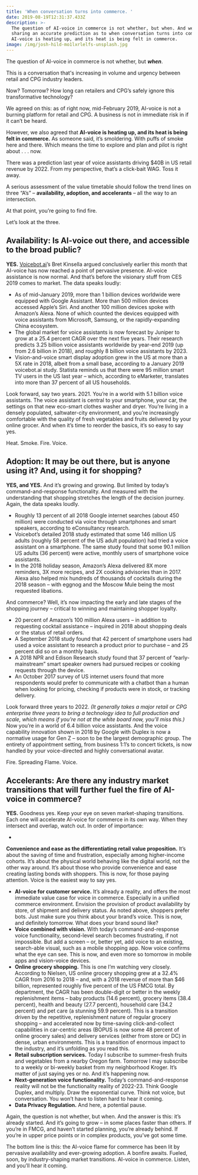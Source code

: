 ```yaml
---
title: 'When conversation turns into commerce. '
date: 2019-08-19T12:31:37.433Z
description: >-
  The question of AI-voice in commerce is not whether, but when. And we're
  sharing an accurate prediction as to when conversation turns into commerce.
  AI-voice is heating up, and its heat is being felt in commerce.
image: /img/josh-hild-mo1lxrlelfs-unsplash.jpg
---
```

The question of AI-voice in commerce is not whether, but **_when_**.

This is a conversation that's increasing in volume and urgency between retail and CPG industry leaders.  

Now? Tomorrow? How long can retailers and CPG’s safely ignore this transformative technology?

We agreed on this: as of right now, mid-February 2019, AI-voice is not a burning platform for retail and CPG. A business is not in immediate risk in if it can’t be heard. 

However, we also agreed that **AI-voice is heating up, and its heat is being felt in commerce.** As someone said, it’s smoldering. With puffs of smoke here and there. Which means the time to explore and plan and pilot is right about . . . now. 

There was a prediction last year of voice assistants driving $40B in US retail revenue by 2022.   From my perspective, that’s a click-bait WAG.  Toss it away.

A serious assessment of the value timetable should follow the trend lines on three “A’s” – **availability, adoption, and accelerants** – all the way to an intersection.    

At that point, you’re going to find fire.  

Let’s look at the three.

## Availability: Is AI-voice out there, and accessible to the broad public?

**YES.** [Voicebot.ai](https://voicebot.ai)’s Bret Kinsella argued conclusively earlier this month that AI-voice has now reached a point of pervasive presence. AI-voice assistance is now normal. And that’s before the visionary stuff from CES 2019 comes to market. The data speaks loudly: 

* As of mid-January 2019, more than 1 billion devices worldwide were equipped with Google Assistant. More than 500 million devices accessed Apple’s Siri. And another 100 million devices spoke with Amazon’s Alexa. None of which counted the devices equipped with voice assistants from Microsoft, Samsung, or the rapidly-expanding China ecosystem.
* The global market for voice assistants is now forecast by Juniper to grow at a 25.4 percent CAGR over the next five years. Their research predicts 3.25 billion voice assistants worldwide by year-end 2019 (up from 2.6 billion in 2018), and roughly 8 billion voice assistants by 2023.
* Vision-and-voice smart display adoption grew in the US at more than a 5X rate in 2018, albeit from a small base, according to a January 2019 voicebot.ai study. Statista reminds us that there were 95 million smart TV users in the US last year – which, according to eMarketer, translates into more than 37 percent of all US households. 

Look forward, say two years. 2021. You’re in a world with 5.1 billion voice assistants. The voice assistant is central to your smartphone, your car, the settings on that new eco-smart clothes washer and dryer. You’re living in a densely populated, saltwater-city environment, and you’re increasingly comfortable with the quality of fresh vegetables and fruits delivered by your online grocer. And when it’s time to reorder the basics, it’s so easy to say yes.

Heat.  Smoke.  Fire.  Voice.

## Adoption: It may be out there, but is anyone using it?  And, using it for shopping?

**YES, and YES.** And it’s growing and growing. But limited by today’s command-and-response functionality. And measured with the understanding that shopping stretches the length of the decision journey.   Again, the data speaks loudly. 

* Roughly 13 percent of all 2018 Google internet searches (about 450 million) were conducted via voice through smartphones and smart speakers, according to eConsultancy research.
* Voicebot’s detailed 2018 study estimated that some 146 million US adults (roughly 58 percent of the US adult population) had tried a voice assistant on a smartphone.  The same study found that some 90.1 million US adults (36 percent) were active, monthly users of smartphone voice assistants.
* In the 2018 holiday season, Amazon’s Alexa delivered 8X more reminders, 3X more recipes, and 2X cooking advisories than in 2017.   Alexa also helped mix hundreds of thousands of cocktails during the 2018 season – with eggnog and the Moscow Mule being the most requested libations.

And commerce? Well, it’s now impacting the early and late stages of the shopping journey – critical to winning and maintaining shopper loyalty. 

* 20 percent of Amazon’s 100 million Alexa users – in addition to requesting cocktail assistance – inquired in 2018 about shopping deals or the status of retail orders.
* A September 2018 study found that 42 percent of smartphone users had used a voice assistant to research a product prior to purchase – and 25 percent did so on a monthly basis.
* A 2018 NPR and Edison Research study found that 37 percent of “early-mainstream” smart speaker owners had pursued recipes or cooking requests through the device.
* An October 2017 survey of US internet users found that more respondents would prefer to communicate with a chatbot than a human when looking for pricing, checking if products were in stock, or tracking delivery.  

Look forward three years to 2022. _(It generally takes a major retail or CPG enterprise three years to bring a technology idea to full production and scale, which means if you’re not at the white board now, you’ll miss this.)_    Now you’re in a world of 6.4 billion voice assistants. And the voice capability innovation shown in 2018 by Google with Duplex is now a normative usage for Gen Z – soon to be the largest demographic group. The entirety of appointment setting, from business 1:1’s to concert tickets, is now handled by your voice-directed and highly conversational avatar.        

Fire.  Spreading Flame.  Voice. 

## Accelerants: Are there any industry market transitions that will further fuel the fire of AI-voice in commerce?

**YES.** Goodness yes. Keep your eye on seven market-shaping transitions. Each one will accelerate AI-voice for commerce in its own way. When they intersect and overlap, watch out. In order of importance:

* 

**Convenience and ease as the differentiating retail value proposition.** It’s about the saving of time and frustration, especially among higher-income cohorts. It’s about the physical world behaving like the digital world, not the other way around. It’s about those who provide convenience and ease creating lasting bonds with shoppers. This is now, for those paying attention. Voice is the easiest way to say yes.

* **AI-voice for customer service.** It’s already a reality, and offers the most immediate value case for voice in commerce. Especially in a unified commerce environment. Envision the provision of product availability by store, of shipment and delivery status. As noted above, shoppers prefer bots. Just make sure you think about your brand’s voice. This is now, and definitely tomorrow. What does your brand sound like?
* **Voice combined with vision.** With today’s command-and-response voice functionality, second-level search becomes frustrating, if not impossible. But add a screen – or, better yet, add voice to an existing, search-able visual, such as a mobile shopping app. Now voice confirms what the eye can see. This is now, and even more so tomorrow in mobile apps and vision-voice devices.
* **Online grocery shopping.** This is one I’m watching very closely. According to Nielsen, US online grocery shopping grew at a 32.4% CAGR from 2016 to 2018 – and, with a 2018 revenue of more than $46 billion, represented roughly five percent of the US FMCG total. By department, the CAGR has been double-digit or better in the weekly replenishment items – baby products (14.6 percent), grocery items (38.4 percent), health and beauty (27.7 percent), household care (34.2 percent) and pet care (a stunning 59.9 percent). This is a transition driven by the repetitive, replenishment nature of regular grocery shopping – and accelerated now by time-saving click-and-collect capabilities in car-centric areas (BOPUS is now some 48 percent of online grocery sales) and delivery services (either from store or DC) in dense, urban environments. This is a transition of enormous impact to the industry, and it’s unfolding as you read this. 
* **Retail subscription services.** Today I subscribe to summer-fresh fruits and vegetables from a nearby Oregon farm. Tomorrow I may subscribe to a weekly or bi-weekly basket from my neighborhood Kroger. It’s matter of just saying yes or no. And it’s happening now. 
* **Next-generation voice functionality.** Today’s command-and-response reality will not be the functionality reality of 2022-23. Think Google Duplex, and multiply. Draw the exponential curve. Think not voice, but conversation. You won’t have to listen hard to hear it coming. 
* **Data Privacy Regulation.** And here, a potential pause. 

Again, the question is not whether, but when. And the answer is this: it’s already started. And it’s going to grow – in some places faster than others.   If you’re in FMCG, and haven’t started planning, you’re already behind. If you’re in upper price points or in complex products, you’ve got some time.

 The bottom line is this: the AI-voice flame for commerce has been lit by pervasive availability and ever-growing adoption. A bonfire awaits. Fueled, soon, by industry-shaping market transitions. AI-voice in commerce. Listen, and you’ll hear it coming.
